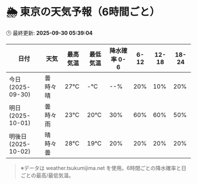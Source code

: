 # 🌦️ 東京の天気予報（6時間ごと）

🕒 最終更新: **2025-09-30 05:39:04**

| 日付 | 天気 | 最高気温 | 最低気温 | 降水確率 0-6 | 6-12 | 12-18 | 18-24 |
|------|------|----------|----------|------------|------|------|------|
| 今日 (2025-09-30) | 曇時々晴 | 27℃ | -℃ | --% | 20% | 10% | 20% |
| 明日 (2025-10-01) | 曇時々雨 | 23℃ | 20℃ | 30% | 60% | 60% | 50% |
| 明後日 (2025-10-02) | 晴時々曇 | 28℃ | 19℃ | 20% | 20% | 20% | 20% |

> ※データは weather.tsukumijima.net を使用。6時間ごとの降水確率と日ごとの最高/最低気温。
